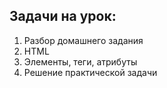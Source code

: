 ## Задачи на урок:

1. Разбор домашнего задания
2. HTML
3. Элементы, теги, атрибуты
4. Решение практической задачи














